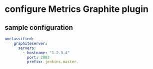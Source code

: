 # configure Metrics Graphite plugin

## sample configuration

```yaml
unclassified:
    graphiteserver:
      servers:
        - hostname: "1.2.3.4"
          port: 2003
          prefix: jenkins.master.
```
